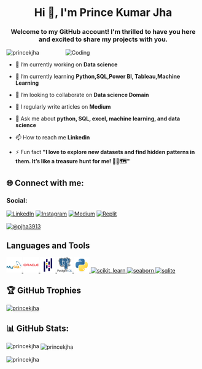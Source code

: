 
<h1 align="center">Hi 👋, I'm Prince Kumar Jha</h1>
<h3 align="center">Welcome to my GitHub account! I'm thrilled to have you here and excited to share my projects with you.</h3>
<img align="right" alt="Coding" width="350" src="https://media.tenor.com/rePDfDWO3XoAAAAd/hacking.gif">

<p align="left"> <img src="https://komarev.com/ghpvc/?username=princekjha&label=Profile%20views&color=0e75b6&style=flat" alt="princekjha" /> </p>


- 🔭 I’m currently working on **Data science**

- 🌱 I’m currently learning **Python,SQL,Power BI, Tableau,Machine Learning**

- 👯 I’m looking to collaborate on **Data science Domain**

- 📝 I regularly write articles on **Medium**

- 💬 Ask me about **python, SQL, excel, machine learning, and data science**

- 📫 How to reach me **Linkedin**

- ⚡ Fun fact **"I love to explore new datasets and find hidden patterns in them. It’s like a treasure hunt for me! 🕵️‍♀️🗺️"**

## 🌐 Connect with me:
<h3 align="left">Social:</h3>
<p align="left">

  
  [![LinkedIn](https://img.shields.io/badge/LinkedIn-%230077B5.svg?logo=linkedin&logoColor=white)](https://www.linkedin.com/in/prince-k-jha/) 
  [![Instagram](https://img.shields.io/badge/Instagram-%23E4405F.svg?logo=Instagram&logoColor=white)](https://instagram.com/princejha4656?igshid=ZDdkNTZiNTM=)
  [![Medium](https://img.shields.io/badge/Medium-12100E?logo=medium&logoColor=white)](https://medium.com/@pjha3913)
  [![Replit](https://img.shields.io/badge/Replit-%F26207.svg?logo=Replit&logoColor=orange)](https://replit.com/@PrinceKumar223)
  
<a href="https://www.hackerrank.com/@pjha3913" target="blank"><img align="center" src="https://raw.githubusercontent.com/rahuldkjain/github-profile-readme-generator/master/src/images/icons/Social/hackerrank.svg" alt="@pjha3913" height="30" width="40" /></a>
</p>

## Languages and Tools
<p align="left"> <a href="https://www.mysql.com/" target="_blank" rel="noreferrer"> <img src="https://raw.githubusercontent.com/devicons/devicon/master/icons/mysql/mysql-original-wordmark.svg" alt="mysql" width="40" height="40"/> </a> <a href="https://www.oracle.com/" target="_blank" rel="noreferrer"> <img src="https://raw.githubusercontent.com/devicons/devicon/master/icons/oracle/oracle-original.svg" alt="oracle" width="40" height="40"/> </a> <a href="https://pandas.pydata.org/" target="_blank" rel="noreferrer"> <img src="https://raw.githubusercontent.com/devicons/devicon/2ae2a900d2f041da66e950e4d48052658d850630/icons/pandas/pandas-original.svg" alt="pandas" width="40" height="40"/> </a> <a href="https://www.postgresql.org" target="_blank" rel="noreferrer"> <img src="https://raw.githubusercontent.com/devicons/devicon/master/icons/postgresql/postgresql-original-wordmark.svg" alt="postgresql" width="40" height="40"/> </a> <a href="https://www.python.org" target="_blank" rel="noreferrer"> <img src="https://raw.githubusercontent.com/devicons/devicon/master/icons/python/python-original.svg" alt="python" width="40" height="40"/> </a> <a href="https://scikit-learn.org/" target="_blank" rel="noreferrer"> <img src="https://upload.wikimedia.org/wikipedia/commons/0/05/Scikit_learn_logo_small.svg" alt="scikit_learn" width="40" height="40"/> </a> <a href="https://seaborn.pydata.org/" target="_blank" rel="noreferrer"> <img src="https://seaborn.pydata.org/_images/logo-mark-lightbg.svg" alt="seaborn" width="40" height="40"/> </a> <a href="https://www.sqlite.org/" target="_blank" rel="noreferrer"> <img src="https://www.vectorlogo.zone/logos/sqlite/sqlite-icon.svg" alt="sqlite" width="40" height="40"/> </a> </p>

## 🏆 GitHub Trophies
<p align="left"> <a href="https://github.com/ryo-ma/github-profile-trophy"><img src="https://github-profile-trophy.vercel.app/?username=princekjha" alt="princekjha" /></a> </p>

## 📊 GitHub Stats:
<p><img align="left" src="https://github-readme-stats.vercel.app/api/top-langs?username=princekjha&show_icons=true&locale=en&layout=compact" alt="princekjha" /></p>

<p>&nbsp;<img align="center" src="https://github-readme-stats.vercel.app/api?username=princekjha&show_icons=true&locale=en" alt="princekjha" /></p>

<p><img align="center" src="https://github-readme-streak-stats.herokuapp.com/?user=princekjha&" alt="princekjha" /></p>
